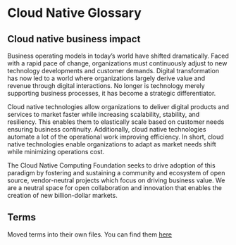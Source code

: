 # Cloud Native Glossary

## Cloud native business impact 

Business operating models in today’s world have shifted dramatically. Faced with a rapid pace of change, organizations must continuously adjust to new technology developments and customer demands. Digital transformation has now led to a world where organizations largely derive value and revenue through digital interactions. No longer is technology merely supporting business processes, it has become a strategic differentiator. 

Cloud native technologies allow organizations to deliver digital products and services to market faster while increasing scalability, stability, and resiliency.  This enables them to elastically scale based on customer needs ensuring business continuity. Additionally, cloud native technologies automate a lot of the operational work improving efficiency.  In short, cloud native technologies enable organizations to  adapt as market needs shift while minimizing operations cost.

The Cloud Native Computing Foundation seeks to drive adoption of this paradigm by fostering and sustaining a community and ecosystem of open source, vendor-neutral projects which focus on driving business value. We are a neutral space for open collaboration and innovation that enables the creation of new billion-dollar markets.


## Terms

Moved terms into their own files. You can find them [here](/content/en)
